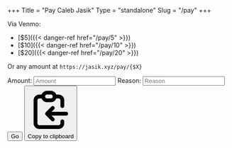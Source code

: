 +++
Title = "Pay Caleb Jasik"
Type = "standalone"
Slug = "/pay"
+++

Via Venmo:

- [$5]({{< danger-ref href="/pay/5" >}})
- [$10]({{< danger-ref href="/pay/10" >}})
- [$20]({{< danger-ref href="/pay/20" >}})

Or any amount at `https://jasik.xyz/pay/{$X}`

<form id="form" class="limit" action="" method="get">
<label for="amount">Amount:</label>
<input id="amount" type="number" placeholder="Amount"></input>
<label for="reason">Reason:</label>
<input id="reason" type="text" placeholder="Reason" limit="500"></input>
<button type="submit">Go</button>
<button id="copy-to-clipboard" type="button" title="Copy to clipboard"><svg aria-hidden="true" class="w-4 h-4" fill="none" stroke="currentColor" viewBox="0 0 24 24" xmlns="http://www.w3.org/2000/svg"><path stroke-linecap="round" stroke-linejoin="round" stroke-width="2" d="M8 5H6a2 2 0 00-2 2v12a2 2 0 002 2h10a2 2 0 002-2v-1M8 5a2 2 0 002 2h2a2 2 0 002-2M8 5a2 2 0 012-2h2a2 2 0 012 2m0 0h2a2 2 0 012 2v3m2 4H10m0 0l3-3m-3 3l3 3"></path></svg><span class="sr-only">Copy to clipboard</span></button>
</form>
<script>
const copy = function() {
    const amount = document.querySelector("#amount");
    const reason = document.querySelector("#reason");
  navigator.clipboard.writeText(`${window.location.protocol}${window.location.host}/pay/${encodeURIComponent(amount.value)}?note=${encodeURIComponent(reason.value)}`);
}
const submit = function(event) {
    event.preventDefault();
    const amount = document.querySelector("#amount");
    const reason = document.querySelector("#reason");
  window.location.assign(`${window.location.protocol}//${window.location.host}/pay/${encodeURIComponent(amount.value)}?note=${encodeURIComponent(reason.value)}`);
}
document.getElementById("copy-to-clipboard").addEventListener("click", copy);
document.getElementById("form").addEventListener("submit", submit);
</script>
